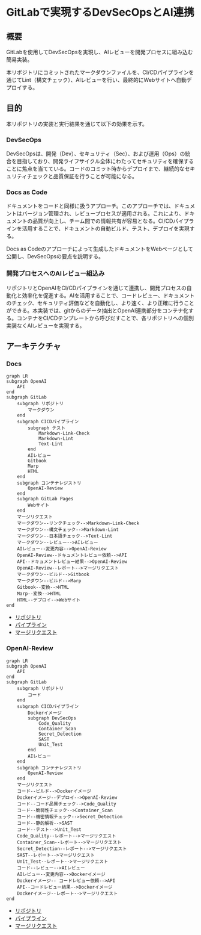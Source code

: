 # GitLabで実現するDevSecOpsとAI連携

## 概要

GitLabを使用してDevSecOpsを実現し、AIレビューを開発プロセスに組み込む簡易実装。

本リポジトリにコミットされたマークダウンファイルを、CI/CDパイプラインを通じてLint（構文チェック）、AIレビューを行い、最終的にWebサイトへ自動デプロイする。

## 目的

本リポジトリの実装と実行結果を通じて以下の効果を示す。

### DevSecOps

DevSecOpsは、開発（Dev）、セキュリティ（Sec）、および運用（Ops）の統合を目指しており、開発ライフサイクル全体にわたってセキュリティを確保することに焦点を当てている。コードのコミット時からデプロイまで、継続的なセキュリティチェックと品質保証を行うことが可能になる。

### Docs as Code

ドキュメントをコードと同様に扱うアプローチ。このアプローチでは、ドキュメントはバージョン管理され、レビュープロセスが適用される。これにより、ドキュメントの品質が向上し、チーム間での情報共有が容易となる。CI/CDパイプラインを活用することで、ドキュメントの自動ビルド、テスト、デプロイを実現する。

Docs as Codeのアプローチによって生成したドキュメントをWebページとして公開し、DevSecOpsの要点を説明する。

### 開発プロセスへのAIレビュー組込み

リポジトリとOpenAIをCI/CDパイプラインを通じて連携し、開発プロセスの自動化と効率化を促進する。AIを活用することで、コードレビュー、ドキュメントのチェック、セキュリティ評価などを自動化し、より速く、より正確に行うことができる。本実装では、gitからのデータ抽出とOpenAI連携部分をコンテナ化する。コンテナをCI/CDテンプレートから呼びだすことで、各リポジトリへの個別実装なくAIレビューを実現する。

## アーキテクチャ

### Docs

```mermaid
graph LR
subgraph OpenAI
    API
end
subgraph GitLab
    subgraph リポジトリ
        マークダウン
    end
    subgraph CICDパイプライン
        subgraph テスト
            Markdown-Link-Check
            Markdown-Lint
            Text-Lint
        end
        AIレビュー
        Gitbook
        Marp
        HTML
    end
    subgraph コンテナレジストリ
        OpenAI-Review
    end
    subgraph GitLab Pages
        Webサイト
    end
    マージリクエスト
    マークダウン--リンクチェック-->Markdown-Link-Check
    マークダウン--構文チェック-->Markdown-Lint
    マークダウン--日本語チェック-->Text-Lint
    マークダウン--レビュー-->AIレビュー
    AIレビュー--変更内容-->OpenAI-Review
    OpenAI-Review--ドキュメントレビュー依頼-->API
    API--ドキュメントレビュー結果-->OpenAI-Review
    OpenAI-Review--レポート-->マージリクエスト
    マークダウン--ビルド-->Gitbook
    マークダウン--ビルド-->Marp
    Gitbook--変換-->HTML
    Marp--変換-->HTML
    HTML--デプロイ-->Webサイト
end
```

- [リポジトリ](https://gitlab.com/taku-miyanaga/docs)
- [パイプライン](https://gitlab.com/taku-miyanaga/docs/-/pipelines/1061807587)
- [マージリクエスト](https://gitlab.com/taku-miyanaga/docs/-/merge_requests/1)

### OpenAI-Review

```mermaid
graph LR
subgraph OpenAI
    API
end
subgraph GitLab
    subgraph リポジトリ
        コード
    end
    subgraph CICDパイプライン
        Dockerイメージ
        subgraph DevSecOps
            Code_Quality
            Container_Scan
            Secret_Detection
            SAST
            Unit_Test
        end
        AIレビュー
    end
    subgraph コンテナレジストリ
        OpenAI-Review
    end
    マージリクエスト
    コード--ビルド-->Dockerイメージ
    Dockerイメージ--デプロイ-->OpenAI-Review
    コード--コード品質チェック-->Code_Quality
    コード--脆弱性チェック-->Container_Scan
    コード--機密情報チェック-->Secret_Detection
    コード--静的解析-->SAST
    コード--テスト-->Unit_Test
    Code_Quality--レポート-->マージリクエスト
    Container_Scan--レポート-->マージリクエスト
    Secret_Detection--レポート-->マージリクエスト
    SAST--レポート-->マージリクエスト
    Unit_Test--レポート-->マージリクエスト
    コード--レビュー-->AIレビュー
    AIレビュー--変更内容-->Dockerイメージ
    Dockerイメージ-- コードレビュー依頼-->API
    API--コードレビュー結果-->Dockerイメージ
    Dockerイメージ--レポート-->マージリクエスト
end
```

- [リポジトリ](https://gitlab.com/taku-miyanaga/openai-review)
- [パイプライン](https://gitlab.com/taku-miyanaga/openai-review/-/pipelines/1061803197)
- [マージリクエスト](https://gitlab.com/taku-miyanaga/openai-review/-/merge_requests/1)
